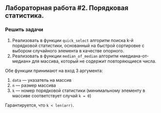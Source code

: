 ## Лабораторная работа #2. Порядковая статистика.
### Решить задачи
1. Реализовать в функции `quick_select` алгоритм поиска k-й порядковой статистики, основанный на быстрой сортировке с выбором случайного элемента в качестве опорного.
2. Реализовать в функции `median_of_median` алгоритм «медиана-от-медиан» для массива, который не содержит повторяющиеся числа.

Обе функции принимают на вход 3 аргумента:
1. `data` — указатель на массив
2. `n` — размер массива
3. `k` — номер порядковой статистики (минимальному элементу в массиве соответствует случай `k = 0`)

Гарантируется, что `k < len(arr)`.